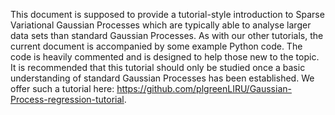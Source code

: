 This document is supposed to provide a tutorial-style introduction to Sparse Variational
Gaussian Processes which are typically able to analyse larger data sets than standard Gaussian
Processes. As with our other tutorials, the current document is accompanied by some
example Python code. The code is heavily commented and is designed to help those new
to the topic. It is recommended that this tutorial should only be studied once a basic
understanding of standard Gaussian Processes has been established. We offer such a tutorial
here: https://github.com/plgreenLIRU/Gaussian-Process-regression-tutorial.
